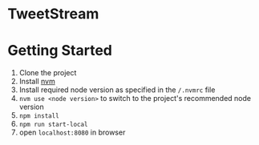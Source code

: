 # TweetStream

# Getting Started

1. Clone the project
2. Install [nvm](https://github.com/creationix/nvm)
3. Install required node version as specified in the `/.nvmrc` file
2. `nvm use <node version>` to switch to the project's recommended node version
3. `npm install`
4. `npm run start-local`
5. open `localhost:8080` in browser
